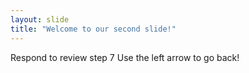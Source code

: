 ```yaml
---
layout: slide
title: "Welcome to our second slide!"
---
```

Respond to review step 7
Use the left arrow to go back!
